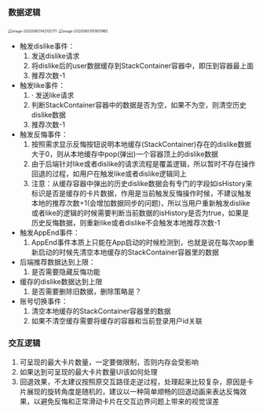 ### 数据逻辑

<img src="/Users/zhangchongchong/Library/Application Support/typora-user-images/image-20200803142102171.png" alt="image-20200803142102171" style="zoom:50%;" />



<img src="/Users/zhangchongchong/Library/Application Support/typora-user-images/image-20200803151651965.png" alt="image-20200803151651965" style="zoom:50%;" />

- 触发dislike事件：
  1.  发送dislike请求
  2.  将dislike后的user数据缓存到StackContainer容器中，即压到容器最上面
  3.  推荐次数-1
- 触发like事件：
  1. · 发送like请求
  2.   判断StackContainer容器中的数据是否为空，如果不为空，则清空历史dislike数据
  3.   推荐次数-1
- 触发反悔事件：
  1. 按照需求显示反悔按钮说明本地缓存(StackContainer)存在的dislike数据大于0，则从本地缓存中pop(弹出)一个容器顶上的dislike数据
  2. 由于后端针对like或者dislike的请求流程是覆盖逻辑，所以暂时不存在操作回退的过程，如用户在触发like或者dislike逻辑同上
  3. 注意：从缓存容器中弹出的历史dislike数据会有专门的字段如isHistory来标识是否是缓存的卡片数据，作用是当前触发反悔操作时候，不建议触发本地的推荐次数+1(会增加数据同步的问题)，所以当用户重新触发dislike或者like的逻辑的时候需要判断当前数据的isHistory是否为true，如果是历史反悔数据，则重新like或者dislike不会触发本地推荐次数-1
- 触发AppEnd事件：
  1. AppEnd事件本质上只能在App启动的时候检测到，也就是说在每次app重新启动的时候先清空本地缓存的StackContainer容器里的数据
- 后端推荐数据达到上限：
  1. 是否需要隐藏反悔功能
- 缓存的dislike数据达到上限
  1. 是否需要删除旧数据，删除策略是？
- 账号切换事件：
  1. 清空本地缓存的StackContainer容器里的数据
  2. 如果不清空缓存需要将缓存的容器和当前登录用户id关联



### 交互逻辑

1. 可呈现的最大卡片数量，一定要做限制，否则内存会受影响
2. 如果达到可呈现的最大卡片数量UI该如何处理
3. 回退效果，不太建议按照原交互路径走逆过程，处理起来比较复杂，原因是卡片展现的旋转角度是随机的，建议以一种简单顺畅的回退动画来表达反悔效果，以避免反悔和正常滑动卡片在交互边界问题上带来的视觉误差



